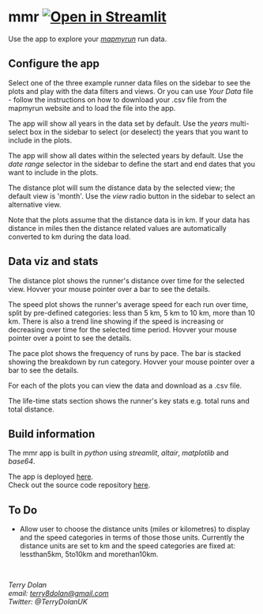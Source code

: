# mmr [![Open in Streamlit](https://static.streamlit.io/badges/streamlit_badge_black_white.svg)](https://share.streamlit.io/terrydolan/mmr/main/mapmyrun_app.py)

Use the app to explore your *[mapmyrun](https://www.mapmyrun.com/)* run data. 

## Configure the app
Select one of the three example runner data files on the sidebar to see the 
plots and play with the data filters and views.
Or you can use *Your Data* file - follow the instructions on how to download
your .csv file from the mapmyrun website and to load the file into the app.

The app will show all years in the data set by default.
Use the *years* multi-select box in the sidebar to select (or deselect) the
years that you want to include in the plots.

The app will show all dates within the selected years by default.
Use the *date range* selector in the sidebar to define the start and end
dates that you want to include in the plots.

The distance plot will sum the distance data by the selected view; the 
default view is 'month'.
Use the *view* radio button in the sidebar to select an alternative view.

Note that the plots assume that the distance data is in km.
If your data has distance in miles then the distance related values are
automatically converted to km during the data load.

## Data viz and stats
The distance plot shows the runner's distance over time for the selected view.
Hovver your mouse pointer over a bar to see the details.

The speed plot shows the runner's average speed for each run over time, split
by pre-defined categories: less than 5 km, 5 km to 10 km, more than 10 km.
There is also a trend line showing if the speed is increasing or decreasing
over time for the selected time period. 
Hovver your mouse pointer over a point to see the details.

The pace plot shows the frequency of runs by pace. 
The bar is stacked showing the breakdown by run category.
Hovver your mouse pointer over a bar to see the details.

For each of the plots you can view the data and download as a .csv file.

The life-time stats section shows the runner's key stats e.g. total runs and 
total distance.

## Build information
The mmr app is built in *python* using *streamlit*, *altair*, *matplotlib* and
*base64*.

The app is deployed [here](https://share.streamlit.io/terrydolan/mmr/main/mapmyrun_app.py).  
Check out the source code repository [here](https://github.com/terrydolan/mmr).

## To Do
+ Allow user to choose the distance units (miles or kilometres) to display and
the speed categories in terms of those those units.
Currently the distance units are set to km and the speed categories are fixed
at: lessthan5km, 5to10km and morethan10km.

&nbsp;
&nbsp;

*Terry Dolan*  
*email: terry8dolan@gmail.com*  
*Twitter: @TerryDolanUK*